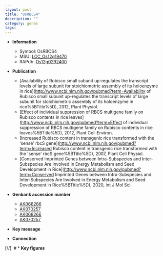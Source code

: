 ```yaml
---
layout: post
title: "OsRBCS4"
description: ""
category: genes
tags: 
---
```


* **Information**  
    + Symbol: OsRBCS4  
    + MSU: [LOC_Os12g19470](http://rice.plantbiology.msu.edu/cgi-bin/ORF_infopage.cgi?orf=LOC_Os12g19470)  
    + RAPdb: [Os12g0292400](http://rapdb.dna.affrc.go.jp/viewer/gbrowse_details/irgsp1?name=Os12g0292400)  

* **Publication**  
    + [Availability of Rubisco small subunit up-regulates the transcript levels of large subunit for stoichiometric assembly of its holoenzyme in rice](http://www.ncbi.nlm.nih.gov/pubmed?term=Availability of Rubisco small subunit up-regulates the transcript levels of large subunit for stoichiometric assembly of its holoenzyme in rice%5BTitle%5D), 2012, Plant Physiol.
    + [Effect of individual suppression of RBCS multigene family on Rubisco contents in rice leaves](http://www.ncbi.nlm.nih.gov/pubmed?term=Effect of individual suppression of RBCS multigene family on Rubisco contents in rice leaves%5BTitle%5D), 2012, Plant Cell Environ.
    + [Increased Rubisco content in transgenic rice transformed with the 'sense' rbcS gene](http://www.ncbi.nlm.nih.gov/pubmed?term=Increased Rubisco content in transgenic rice transformed with the 'sense' rbcS gene%5BTitle%5D), 2007, Plant Cell Physiol.
    + [Conserved Imprinted Genes between Intra-Subspecies and Inter-Subspecies Are Involved in Energy Metabolism and Seed Development in Rice](http://www.ncbi.nlm.nih.gov/pubmed?term=Conserved Imprinted Genes between Intra-Subspecies and Inter-Subspecies Are Involved in Energy Metabolism and Seed Development in Rice%5BTitle%5D), 2020, Int J Mol Sci.

* **Genbank accession number**  
    + [AK068266](http://www.ncbi.nlm.nih.gov/nuccore/AK068266)
    + [AK070257](http://www.ncbi.nlm.nih.gov/nuccore/AK070257)
    + [AK068266](http://www.ncbi.nlm.nih.gov/nuccore/AK068266)
    + [AK070257](http://www.ncbi.nlm.nih.gov/nuccore/AK070257)

* **Key message**  

* **Connection**  

[//]: # * **Key figures**  


